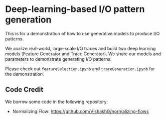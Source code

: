 # Deep-learning-based I/O pattern generation

This is for a demonstration of how to use generative models to produce I/O patterns. 

We analize real-world, large-scale I/O traces and build two deep learning models (Feature Generator and Trace Generator). We share our models and parameters to demonstrate generating I/O patterns.

Please check out `featureSelection.ipynb` and `traceGeneration.ipynb` for the demonstration.

## Code Credit
We borrow some code in the following repository:
* Normalizing Flow: https://github.com/VishakhG/normalizing-flows
